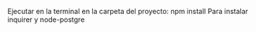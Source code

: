 Ejecutar en la terminal en la carpeta del proyecto: npm install
Para instalar inquirer y node-postgre









